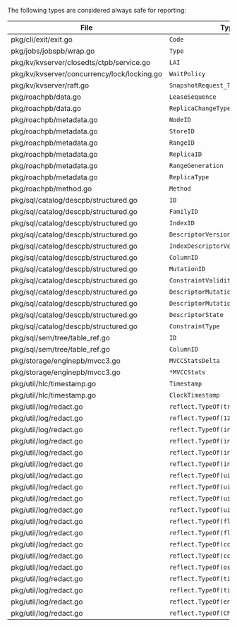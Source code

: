 The following types are considered always safe for reporting:

File | Type
--|--
pkg/cli/exit/exit.go | `Code`
pkg/jobs/jobspb/wrap.go | `Type`
pkg/kv/kvserver/closedts/ctpb/service.go | `LAI`
pkg/kv/kvserver/concurrency/lock/locking.go | `WaitPolicy`
pkg/kv/kvserver/raft.go | `SnapshotRequest_Type`
pkg/roachpb/data.go | `LeaseSequence`
pkg/roachpb/data.go | `ReplicaChangeType`
pkg/roachpb/metadata.go | `NodeID`
pkg/roachpb/metadata.go | `StoreID`
pkg/roachpb/metadata.go | `RangeID`
pkg/roachpb/metadata.go | `ReplicaID`
pkg/roachpb/metadata.go | `RangeGeneration`
pkg/roachpb/metadata.go | `ReplicaType`
pkg/roachpb/method.go | `Method`
pkg/sql/catalog/descpb/structured.go | `ID`
pkg/sql/catalog/descpb/structured.go | `FamilyID`
pkg/sql/catalog/descpb/structured.go | `IndexID`
pkg/sql/catalog/descpb/structured.go | `DescriptorVersion`
pkg/sql/catalog/descpb/structured.go | `IndexDescriptorVersion`
pkg/sql/catalog/descpb/structured.go | `ColumnID`
pkg/sql/catalog/descpb/structured.go | `MutationID`
pkg/sql/catalog/descpb/structured.go | `ConstraintValidity`
pkg/sql/catalog/descpb/structured.go | `DescriptorMutation_Direction`
pkg/sql/catalog/descpb/structured.go | `DescriptorMutation_State`
pkg/sql/catalog/descpb/structured.go | `DescriptorState`
pkg/sql/catalog/descpb/structured.go | `ConstraintType`
pkg/sql/sem/tree/table_ref.go | `ID`
pkg/sql/sem/tree/table_ref.go | `ColumnID`
pkg/storage/enginepb/mvcc3.go | `MVCCStatsDelta`
pkg/storage/enginepb/mvcc3.go | `*MVCCStats`
pkg/util/hlc/timestamp.go | `Timestamp`
pkg/util/hlc/timestamp.go | `ClockTimestamp`
pkg/util/log/redact.go | `reflect.TypeOf(true)`
pkg/util/log/redact.go | `reflect.TypeOf(123)`
pkg/util/log/redact.go | `reflect.TypeOf(int8(0))`
pkg/util/log/redact.go | `reflect.TypeOf(int16(0))`
pkg/util/log/redact.go | `reflect.TypeOf(int32(0))`
pkg/util/log/redact.go | `reflect.TypeOf(int64(0))`
pkg/util/log/redact.go | `reflect.TypeOf(uint8(0))`
pkg/util/log/redact.go | `reflect.TypeOf(uint16(0))`
pkg/util/log/redact.go | `reflect.TypeOf(uint32(0))`
pkg/util/log/redact.go | `reflect.TypeOf(uint64(0))`
pkg/util/log/redact.go | `reflect.TypeOf(float32(0))`
pkg/util/log/redact.go | `reflect.TypeOf(float64(0))`
pkg/util/log/redact.go | `reflect.TypeOf(complex64(0))`
pkg/util/log/redact.go | `reflect.TypeOf(complex128(0))`
pkg/util/log/redact.go | `reflect.TypeOf(os.Interrupt)`
pkg/util/log/redact.go | `reflect.TypeOf(time.Time{})`
pkg/util/log/redact.go | `reflect.TypeOf(time.Duration(0))`
pkg/util/log/redact.go | `reflect.TypeOf(encodingtype.T(0))`
pkg/util/log/redact.go | `reflect.TypeOf(Channel(0))`
